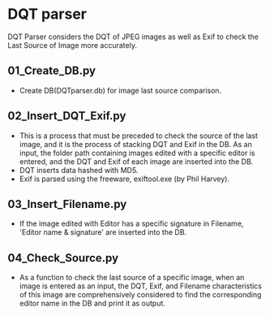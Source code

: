 # DQT parser #
DQT Parser considers the DQT of JPEG images as well as Exif to check the Last Source of Image more accurately.



## 01_Create_DB.py ##
- Create DB(DQTparser.db) for image last source comparison.

## 02_Insert_DQT_Exif.py ##
- This is a process that must be preceded to check the source of the last image, and it is the process of stacking DQT and Exif in the DB. As an input, the folder path containing images edited with a specific editor is entered, and the DQT and Exif of each image are inserted into the DB.
- DQT inserts data hashed with MD5.
- Exif is parsed using the freeware, exiftool.exe (by Phil Harvey).

## 03_Insert_Filename.py ##
- If the image edited with Editor has a specific signature in Filename, 'Editor name & signature' are inserted into the DB.

## 04_Check_Source.py ##
- As a function to check the last source of a specific image, when an image is entered as an input, the DQT, Exif, and Filename characteristics of this image are comprehensively considered to find the corresponding editor name in the DB and print it as output.
